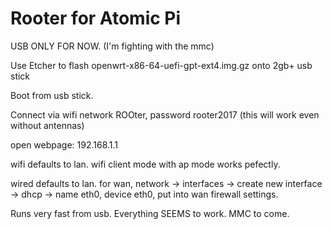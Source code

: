 # Rooter for Atomic Pi

USB ONLY FOR NOW. (I'm fighting with the mmc)

Use Etcher to flash openwrt-x86-64-uefi-gpt-ext4.img.gz onto 2gb+ usb stick

Boot from usb stick.

Connect via wifi network ROOter, password rooter2017 (this will work even without antennas)

open webpage: 192.168.1.1

wifi defaults to lan. wifi client mode with ap mode works pefectly.

wired defaults to lan. for wan, network -> interfaces -> create new interface -> dhcp -> name eth0, device eth0, put into wan firewall settings.

Runs very fast from usb. Everything SEEMS to work. MMC to come.
